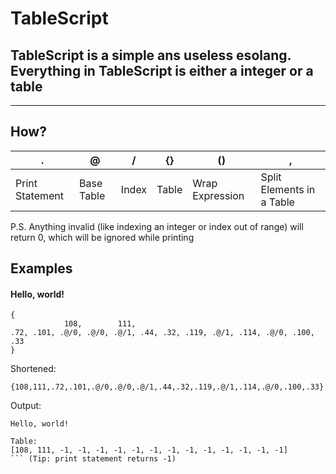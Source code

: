 # TableScript

## TableScript is a simple ans useless esolang. Everything in TableScript is either a integer or a table

***

## How?

| .               | @          | /     | {}    | ()              | ,                         |
|-----------------|------------|-------|-------|-----------------|---------------------------|
| Print Statement | Base Table | Index | Table | Wrap Expression | Split Elements in a Table |

P.S. Anything invalid (like indexing an integer or index out of range) will return 0, which will be ignored while printing

## Examples

#### Hello, world!

```
{
            108,        111,
.72, .101, .@/0, .@/0, .@/1, .44, .32, .119, .@/1, .114, .@/0, .100, .33
}
```

Shortened:

`{108,111,.72,.101,.@/0,.@/0,.@/1,.44,.32,.119,.@/1,.114,.@/0,.100,.33}`

Output:

```
Hello, world!

Table:
[108, 111, -1, -1, -1, -1, -1, -1, -1, -1, -1, -1, -1, -1, -1]
``` (Tip: print statement returns -1)
